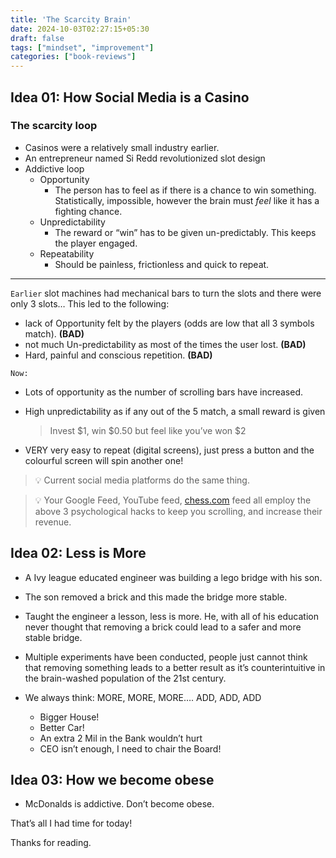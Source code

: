 ```yaml
---
title: 'The Scarcity Brain'
date: 2024-10-03T02:27:15+05:30
draft: false
tags: ["mindset", "improvement"]
categories: ["book-reviews"]
---
```



## Idea 01: How Social Media is a Casino

### **The scarcity loop**

- Casinos were a relatively small industry earlier.
- An entrepreneur named Si Redd revolutionized slot design
- Addictive loop
    - Opportunity
        - The person has to feel as if there is a chance to win something. Statistically, impossible, however the brain must *feel* like it has a fighting chance.
    - Unpredictability
        - The reward or “win” has to be given un-predictably. This keeps the player engaged.
    - Repeatability
        - Should be painless, frictionless and quick to repeat.

---

`Earlier` slot machines had mechanical bars to turn the slots and there were only 3 slots…
This led to the following:

- lack of Opportunity felt by the players (odds are low that all 3 symbols match). **(BAD)**
- not much Un-predictability as most of the times the user lost. **(BAD)**
- Hard, painful and conscious repetition. **(BAD)**

`Now:` 

- Lots of opportunity as the number of scrolling bars have increased.
- High unpredictability as if any out of the 5 match, a small reward is given


    > Invest $1, win $0.50 but feel like you’ve won $2

- VERY very easy to repeat (digital screens), just press a button and the colourful screen will spin another one!


> 💡 Current social media platforms do the same thing.


> 💡 Your Google Feed, YouTube feed, [chess.com](http://chess.com) feed all employ the above 3 psychological hacks to keep you scrolling, and increase their revenue.


## Idea 02: Less is More

- A Ivy league educated engineer was building a lego bridge with his son.
- The son removed a brick and this made the bridge more stable.
- Taught the engineer a lesson, less is more. He, with all of his education never thought that removing a brick could lead to a safer and more stable bridge.

- Multiple experiments have been conducted, people just cannot think that removing something leads to a better result as it’s counterintuitive in the brain-washed population of the 21st century.
- We always think: MORE, MORE, MORE…. ADD, ADD, ADD
    - Bigger House!
    - Better Car!
    - An extra 2 Mil in the Bank wouldn’t hurt
    - CEO isn’t enough, I need to chair the Board!


## Idea 03: How we become obese

- McDonalds is addictive.
Don’t become obese.

That’s all I had time for today!

Thanks for reading.